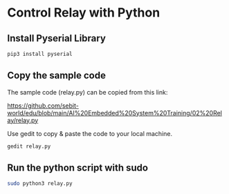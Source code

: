 # Control Relay with Python

## Install Pyserial Library

```bash
pip3 install pyserial
```

## Copy the sample code

The sample code (relay.py) can be copied from this link:

https://github.com/sebit-world/edu/blob/main/AI%20Embedded%20System%20Training/02%20Relay/relay.py

Use gedit to copy & paste the code to your local machine.

```bash
gedit relay.py
```

## Run the python script with sudo

```bash
sudo python3 relay.py
```
